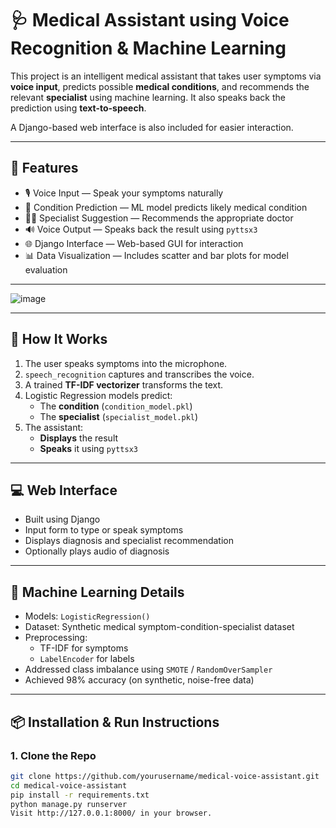 # 🩺 Medical Assistant using Voice Recognition & Machine Learning

This project is an intelligent medical assistant that takes user symptoms via **voice input**, predicts possible **medical conditions**, and recommends the relevant **specialist** using machine learning. It also speaks back the prediction using **text-to-speech**.

A Django-based web interface is also included for easier interaction.

---

## 🚀 Features

- 🎙 Voice Input — Speak your symptoms naturally
- 🧠 Condition Prediction — ML model predicts likely medical condition
- 👨‍⚕️ Specialist Suggestion — Recommends the appropriate doctor
- 🔊 Voice Output — Speaks back the result using `pyttsx3`
- 🌐 Django Interface — Web-based GUI for interaction
- 📊 Data Visualization — Includes scatter and bar plots for model evaluation

---
![image](https://github.com/user-attachments/assets/1f22a485-6028-477f-b00b-2470a9985fb4)


---

## 🧪 How It Works

1. The user speaks symptoms into the microphone.
2. `speech_recognition` captures and transcribes the voice.
3. A trained **TF-IDF vectorizer** transforms the text.
4. Logistic Regression models predict:
   - The **condition** (`condition_model.pkl`)
   - The **specialist** (`specialist_model.pkl`)
5. The assistant:
   - **Displays** the result
   - **Speaks** it using `pyttsx3`

---

## 💻 Web Interface

- Built using Django
- Input form to type or speak symptoms
- Displays diagnosis and specialist recommendation
- Optionally plays audio of diagnosis

---

## 🧠 Machine Learning Details

- Models: `LogisticRegression()`
- Dataset: Synthetic medical symptom-condition-specialist dataset
- Preprocessing:
  - TF-IDF for symptoms
  - `LabelEncoder` for labels
- Addressed class imbalance using `SMOTE` / `RandomOverSampler`
- Achieved 98% accuracy (on synthetic, noise-free data)

---

## 📦 Installation & Run Instructions

### 1. Clone the Repo

```bash
git clone https://github.com/yourusername/medical-voice-assistant.git
cd medical-voice-assistant
pip install -r requirements.txt
python manage.py runserver
Visit http://127.0.0.1:8000/ in your browser.




